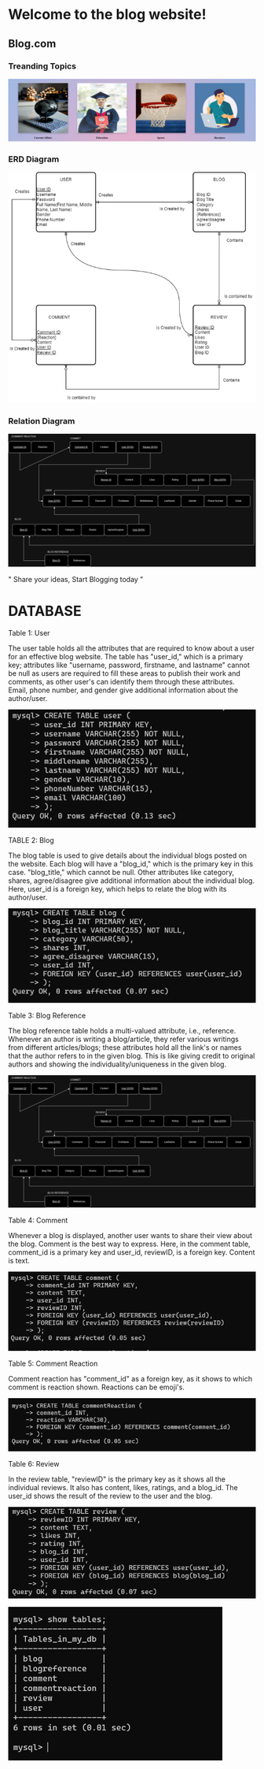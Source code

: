 # Welcome to the blog website!

## Blog.com

### Treanding Topics

![Trending Topics!](./images/Readme%20images/Screenshot%202024-10-30%20053730.png "Trending topics page")

### ERD Diagram

![ERD!](./images/Readme%20images/Assignment3_Dhyankumar_Patel_ER-Model.drawio.png "ERD diagram")

### Relation Diagram

![Relation!](./images/Readme%20images/Assignment-4(Relation).pdf.drawio.png "Relation of ERD")


" Share your ideas, Start Blogging today "

# DATABASE

Table 1: User

The user table holds all the attributes that are required to know about a user for an effective blog website. The table has "user_id," which is a primary key; attributes like "username, password, firstname, and lastname" cannot be null as users are required to fill these areas to publish their work and comments, as other user's can identify them through these attributes. Email, phone number, and gender give additional information about the author/user.

![user!](./images/Readme%20images/Database%20images/user.png "USER TABLE")

TABLE 2: Blog

The blog table is used to give details about the individual blogs posted on the website. Each blog will have a "blog_id," which is the primary key in this case. "blog_title," which cannot be null. Other attributes like category, shares, agree/disagree give additional information about the individual blog. Here, user_id is a foreign key, which helps to relate the blog with its author/user.

![Blog!](./images/Readme%20images/Database%20images/blog.png "Blog Table")

Table 3: Blog Reference

The blog reference table holds a multi-valued attribute, i.e., reference. Whenever an author is writing a blog/article, they refer various writings from different articles/blogs; these attributes hold all the link's or names that the author refers to in the given blog. This is like giving credit to original authors and showing the individuality/uniqueness in the given blog.

![Blog Reference!](./images/Readme%20images/Assignment-4(Relation).pdf.drawio.png "Blog Reference Table")

Table 4:  Comment

Whenever a blog is displayed, another user wants to share their view about the blog. Comment is the best way to express. Here, in the comment table, comment_id is a primary key and user_id, reviewID, is a foreign key. Content is text.

![Comment!](./images/Readme%20images/Database%20images/comment.png "Comment")

Table 5: Comment Reaction

Comment reaction has "comment_id" as a foreign key, as it shows to which comment is reaction shown. Reactions can be emoji's.

![Comment Reaction!](./images/Readme%20images/Database%20images/CR.png "Comment Reaction Table")

Table 6: Review

In the review table, "reviewID" is the primary key as it shows all the individual reviews. It also has content, likes, ratings, and a blog_id. The user_id shows the result of the review to the user and the blog.

![Review!](./images/Readme%20images/Database%20images/review.png "Review Table")

![Table!](./images/Readme%20images/Database%20images/tables.png "Table")